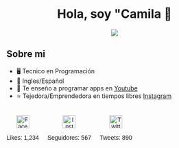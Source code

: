 
<div align="center">
<h1 align="center">Hola, soy "Camila 👋</h1>
</div>
<div align="center">
<img src="https://i.pinimg.com/736x/35/71/8a/35718a34e7d1a284e14881b4325d5e60.jpg" width:"300px" height:"auto">
</div>

## Sobre mi

- 🖥️ Tecnico en Programación
- 💬 Ingles/Español
- 🎥 Te enseño a programar apps en [Youtube](https://youtube.com/aristidevs?sub_confirmation=1)
- ⭐ Tejedora/Emprendedora en tiempos libres [Instagram](https://www.instagram.com/alimac_things/)
<br>
    <style>
        .social-counter {
            display: flex;
            gap: 20px;
            font-family: Arial, sans-serif;
        }
        .counter {
            text-align: center;
        }
        .icon {
            width: 30px;
            height: 30px;
        }
    </style>
</head>
<body>

<div class="social-counter">
    <div class="counter">
        <img class="icon" src="https://upload.wikimedia.org/wikipedia/commons/5/51/Facebook_f_logo_%282019%29.svg" alt="Facebook">
        <p>Likes: 1,234</p>
    </div>
    <div class="counter">
        <img class="icon" src="https://upload.wikimedia.org/wikipedia/commons/4/4c/Instagram_icon.png" alt="Instagram">
        <p>Seguidores: 567</p>
    </div>
    <div class="counter">
        <img class="icon" src="https://upload.wikimedia.org/wikipedia/commons/2/2c/Twitter_bird_logo_2012.svg" alt="Twitter">
        <p>Tweets: 890</p>
    </div>
</div>

</body>

<!--
Here are some ideas to get you started:

- 🔭 I’m currently working on ...
- 🌱 I’m currently learning ...
- 👯 I’m looking to collaborate on ...
- 🤔 I’m looking for help with ...
- 💬 Ask me about ...
- 📫 How to reach me: ...
- 😄 Pronouns: ...
- ⚡ Fun fact: ...
-->
